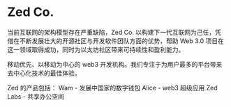 # 

# Zed Co.

当前互联网的架构模型存在严重缺陷，Zed Co. 以构建下一代互联网为己任，凭借在不断发展壮大的开源社区与开发软件团队方面的优势，帮助 Web 3.0 项目在这一领域取得成功，同时为以太坊社区带来可持续性和盈利能力。

移动优先、以移动为中心的 web3 开发机构。我们专注于为用户最多的平台带来去中心化技术的最佳体验。

Zed 的产品包括： 
Wam - 发展中国家的数字钱包
Alice - web3 超级应用
Zed Labs - 共享办公空间

